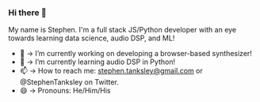 ### Hi there 👋

My name is Stephen. I'm a full stack JS/Python developer with an eye towards learning data science, audio DSP, and ML! 

- 🔭 -> I’m currently working on developing a browser-based synthesizer!
- 🌱 -> I’m currently learning audio DSP in Python!
- 📫 -> How to reach me: stephen.tanksley@gmail.com or @StephenTanksley on Twitter.
- 😄 -> Pronouns: He/Him/His


<!--
**StephenTanksley/StephenTanksley** is a ✨ _special_ ✨ repository because its `README.md` (this file) appears on your GitHub profile.

Here are some ideas to get you started:

- 🔭 I’m currently working on ...
- 🌱 I’m currently learning ...
- 👯 I’m looking to collaborate on ...
- 🤔 I’m looking for help with ...
- 💬 Ask me about ...
- 📫 How to reach me: ...
- 😄 Pronouns: ...
- ⚡ Fun fact: ...
-->
